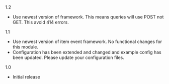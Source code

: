 1.2
* Use newest version of framework. This means queries will use POST not GET. This avoid 414 errors.

1.1
* Use newest version of item event framework. No functional changes for this module.
* Configuration has been extended and changed and example config has been updated. Please update your configuration files.

1.0
* Initial release
